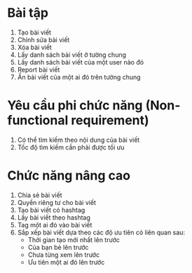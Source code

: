 # Bài tập

1. Tạo bài viết
2. Chỉnh sửa bài viết
3. Xóa bài viết
4. Lấy danh sách bài viết ở tường chung
5. Lấy danh sách bài viết của một user nào đó
6. Report bài viết
7. Ẩn bài viết của một ai đó trên tường chung


# Yêu cầu phi chức năng (Non-functional requirement)

1. Có thể tìm kiếm theo nội dung của bài viết
2. Tốc độ tìm kiếm cần phải được tối ưu

# Chức năng nâng cao

1. Chia sẻ bài viết
2. Quyền riêng tư cho bài viết
5. Tạo bài viết có hashtag
6. Lấy bài viết theo hashtag
7. Tag một ai đó vào bài viết
8. Sắp xếp bài viết dựa theo các độ ưu tiên có liên quan sau:
    - Thời gian tạo mới nhất lên trước
    - Của bạn bè lên trước
    - Chưa từng xem lên trước
    - Ưu tiên một ai đó lên trước

